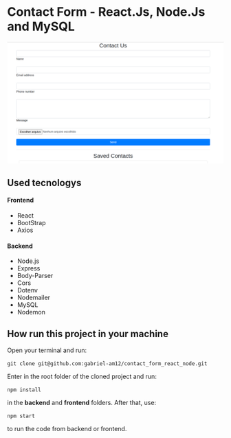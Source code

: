 # Contact Form - React.Js, Node.Js and MySQL

<img src="./public/frontend_page.png">

## Used tecnologys

#### Frontend
- React
- BootStrap
- Axios

#### Backend
- Node.js
- Express
- Body-Parser
- Cors
- Dotenv
- Nodemailer
- MySQL
- Nodemon


## How run this project in your machine
Open your terminal and run:
```
git clone git@github.com:gabriel-am12/contact_form_react_node.git
```
Enter in the root folder of the cloned project and run:
```
npm install
```
in the **backend** and **frontend** folders. After that, use:
```
npm start
```
to run the code from backend or frontend.


